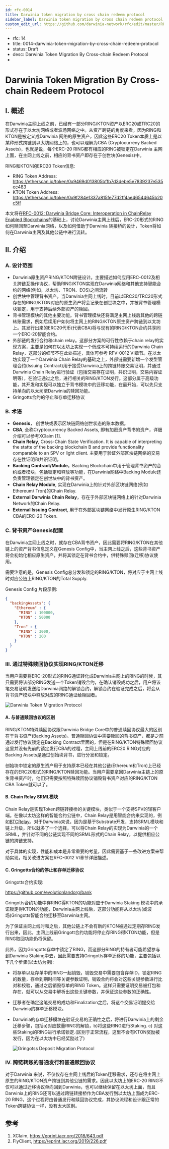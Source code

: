 ```yaml
---
id: rfc-0014
title: Darwinia token migration by cross chain redeem protocol
sidebar_label: Darwinia token migration by cross chain redeem protocol
custom_edit_url: https://github.com/darwinia-network/rfc/edit/master/RFC/src/0014-darwinia-token-migration-by-cross-chain-redeem-protocol.md
---
```


- rfc: 14
- title: 0014-darwinia-token-migration-by-cross-chain-redeem-protocol
- status: Draft
- desc: Darwinia Token Migration By Cross-chain Redeem Protocol
- 

# Darwinia Token Migration By Cross-chain Redeem Protocol

## I. 概述

在Darwinia主网上线之前，已经有一部分RING/KTON资产以ERC20或TRC20的形式存在于以太坊网络或者波场网络之中。从资产跨链的角度来看，因为RING和KTON是被定义成Darwinia 网络的原生资产，因此这些ERC20 Token本质上是以某种形式跨链到以太坊网络上的，也可以理解为CBA (Cryptocurreny Backed Assets)，也就是说，每个ERC-20 RING都有相应的RING被锁定在Darwinia 主网上面，在主网上线之前，相应的背书资产即存在于创世块(Genesis)中。

RING和KTON的ERC20 Token信息:

- RING Token Address: https://etherscan.io/token/0x9469d013805bffb7d3debe5e7839237e535ec483
- KTON Token Address: https://etherscan.io/token/0x9f284e1337a815fe77d2ff4ae46544645b20c5ff

本文将在[RFC-0012: Darwinia Bridge Core: Interoperation in ChainRelay Enabled Blockchains](./0012-darwinia-bridge-core-interoperation-in-chainrelay-enabled-blockchains.md)的基础上，讨论Darwinia主网上线后，ERC-20形式的RING如何赎回至Darwinia网络，以及如何借助于Darwinia 转接桥的设计，Token将如何在Darwinia主网及其他公链中进行流转。



## II. 介绍

### A. 设计范围

- Darwinia原生资产RING/KTON跨链设计。主要描述如何应用ERC-0012及相关跨链互操作协议，帮助RING/KTON实现在Darwinia网络和其他支持智能合约的网络(例如，以太坊、TRON、EOS)之间流转
- 创世块中管理背书资产。当Darwinia主网上线时，目前以ERC20/TRC20形式存在的RING/KTON对应的原生资产将会记录在创世块之中，并被背书管理模块锁定，用于支持后续外部资产的赎回。
- 背书管理模块的其他主要功能。背书管理模块还将满足主网上线后其他的跨链转账需求，例如后续用户如何将主网上的RING/KTON原生资产跨链到以太坊上。其发行出来的ERC20代币(代表CBA)将与现有的RING/KTON合约共享同一个ERC-20智能合约。
- 外部链的发行合约和chain relay。这部分方案的可行性依赖于chain relay的实现方案，主要是如何在以太坊上实现一个低成本可持续运行的Darwinia Chain Relay，这部分的细节不在此处描述，具体可参考 RFV-0012 VI章节。在以太坊实现了一个Darwinia Chain Relay的基础之上，外部链需要新增一个发型管理合约(Issuing Contract)用于接受Darwinia上的跨链转账交易证明，并通过Darwinia Chain Relay进行验证（包括交易存在证明，共识证明，交易内容证明等），在验证通过之后，进行相关的RING/KTON发行。这部分属于高级功能，其开发和实现可以独立于背书模块中的迁移功能，在最开始，可以先只支持单向的以太坊至Darwinia的赎回功能。
- Gringotts合约的停止和存单迁移协议



### B. 术语

- **Genesis**， 创世块或表示区块链网络创世状态的账本数据。
- **CBA**, 全称Cryptocurrency Backed Assets, 即有加密资产背书的资产，详细介绍可以参考XClaim [1].
- **Chain Relay**,  Cross-Chain State Verification. It is capable of interpreting the statte of the backing blockchain B and provide functionality comparable to an SPV or light client. 主要用于验证外部区块链网络的交易存在性证明和共识证明。
- **Backing Contract/Module**，Backing Blockchain中用于管理背书资产的合约或者模块，包括锁定和释放等功能，在Darwinia网络中Backing Module还负责管理锁定在创世块中的背书资产。
- **Chain Relay Module**, 实现在Darwinia上的针对外部区块链网络(例如Ethereum/ Tron)的Chain Relay.
- **External Darwinia Chain Relay**，存在于外部区块链网络上的针对Darwinia Network的Chain Relay.
- **External Issuing Contract**, 用于在外部区块链网络中发行原生RING/KTON CBA的ERC-20 Token.

### C. 背书资产Genesis配置

在Darwinia主网上线之时，就存在CBA背书资产，因此需要将RING/KTON在其他链上的资产背书信息定义在Genesis Config中，当主网上线之后，这些背书资产将会初始化相应原生资产，并将其锁定在背书合约中，供特殊赎回(迁移)协议使用。

需要注意的是，Genesis Config总分发和锁定的RING/KTON，将对应于主网上线时对应公链上RING/KTON的Total Supply. 

Genesis Config 片段示例:

```json
{
  "backingAssets": {
    "Ethereum" : {
      "RING" : 100000,
      "KTON" : 50000
    },
    "Tron" : {
      "RING" : 3000,
      "KTON" : 200
    }
  }
}
```



### III. 通过特殊赎回协议实现RING/KTON迁移

当用户需要将ERC-20形式的RING通证转化成Darwinia主网上的RING的时候，其只需要将该部分RING发送一个Token销毁合约，在确认销毁成功之后，用户将该笔交易证明发送给Darwinia网路的解锁合约，解锁合约在验证完成之后，将会从背书资产模块中释放对应的RING通证给赎回者。

![Darwinia Token Migration Protocol](assets/rfc-zh-CN-darwinia_token_migration_protocol.png)

#### A. 与普通赎回协议的区别

RING/KTON特殊赎回协议跟Darwinia Bridge Core中的普通赎回协议最大的区别在于背书资产(Backing Assets)。普通赎回协议中需要赎回的背书资产，都是之前通过发行协议锁定在Backing Contract里面的，但是在RING/KTON特殊赎回协议这里并没有先前的锁定发行CBA的过程，主网上线前的ERC20 RING对应的Backing Assets是通过创始块背书，进行分发和锁定。

创始块中锁定的原生资产用于支持原本已经在其他公链(Ethereum和Tron)上已经存在的ERC20形式的RING/KTON赎回功能。当用户需要拿回Darwinia主链上的原生背书资产时，他们只需要按照特殊赎回协议销毁背书资产对应的RING/KTON CBA Token就可以了。

#### B. Chain Relay SRML模块

Chain Relay是实现Token跨链转接桥的关键模块，类似于一个支持SPV的轻客户端。在像以太坊这样的智能合约公链中，Chain Relay是用智能合约来实现的，例如[BTCRelay](https://github.com/ethereum/btcrelay)。对于Darwinia来说，因为是基于Substrate开发，支持SRML模块和链上升级，所以就多了一个选择，可以将Chain Relay的实现为Darwinia的一个SRML，并针对不同的公链实现不同的SRML形式的Chain Relay，以提供相应公链的跨链支持。

对于具体的实现，性能和成本是非常重要的考量，因此需要基于一些改进方案来帮助实现，相关改进方案在RFC-0012 VI章节详细描述。

#### C. Gringotts合约的停止和存单迁移协议

Gringotts合约实现:

https://github.com/evolutionlandorg/bank

Gringotts合约功能中存RING得KTON的功能对应于Darwinia Staking 模块中的承诺锁定得KTON的功能，Darwinia主网上线后，这部分功能将从以太坊(或波场)Gringotts智能合约迁移至Darwinia主网。

为了保证主网上线时和之后，其他公链上不会有新的KTON被通过定期存RING发行出来，因此，主网上线前Gringott合约功能将停止存RING得KTON功能，但是RING取回功能仍将保留。

此外，因为Gringotts存单中锁定了RING，而这部分RING的持有者可能希望参与到Darwinia Staking中去，因此需要支持Gringotts存单迁移的功能，主要包括以下几个步骤(以太坊为例):

- 将存单以及存单中的RING一起销毁，销毁交易中需要包含存单ID，锁定RING的数量，存单到期时间等关键参数证明，销毁合约将会对这些关键参数进行比对和校验，通过之后销毁存单的RING Token。这样只需要证明交易被打包和存在，就可以从交易中解析出这些关键参数，并保证这些参数的正确性。

- 迁移者在确定这笔交易的成功和Finalization之后，将这个交易证明提交给Darwinia的存单迁移模块。

- Darwinia的存单迁移模块在验证交易的正确性之后，将进行Darwinia上的剩余迁移步骤，包括a)对应数量RING的解锁，b)将这些RING进行Staking. c) 对这些Staking的RING进行承诺锁定.(区别于正常流程，这里不会有KTON奖励被发行，因为在以太坊中已经奖励过了)

  ![Gringotss Deposit Migration Protocol](assets/rfc-zh-CN-darwinia_deposit_migration_protocol.png)

### IV. 跨链转账的普通发行和普通赎回协议

对于Darwinia 来说，不仅仅存在主网上线后的Token迁移需求，还存在将主网上原生的RING/KTON资产跨链到其他公链的需求。因此以太坊上的ERC-20 RING不仅可以通过迁移协议单向回到Darwinia，也可以继续保留在以太坊上面，而且Darwinia上的RING还可以通过跨链转接桥作为CBA发行到以太坊上面成为ERC-20 RING，这个过程将由普通发行和赎回协议完成，其协议流程和设计跟正常的Token跨链协议一样，没有太大区别。



## 参考



1. XClaim, https://eprint.iacr.org/2018/643.pdf
2. FlyClient, https://eprint.iacr.org/2019/226.pdf


